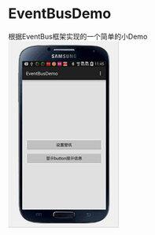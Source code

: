 # EventBusDemo
根据EventBus框架实现的一个简单的小Demo<br/>
![image](https://github.com/jiaowenzheng/EventBusDemo/raw/master/screenshots/event_bus.gif)
